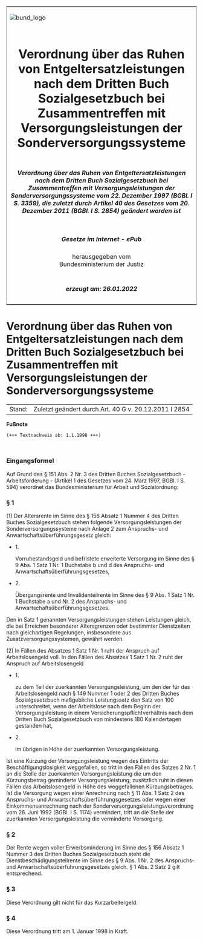 <span id="DECKBLATT.html"></span>

<table border="0" frame="border" width="100%">

<tr valign="top">

<td align="left">

![bund\_logo](BfJ_2021_Web_de_de.gif)

</td>

<td align="right">

 

</td>

</tr>

<tr align="center" valign="middle">

<td colspan="2">

# Verordnung über das Ruhen von Entgeltersatzleistungen nach dem Dritten Buch Sozialgesetzbuch bei Zusammentreffen mit Versorgungsleistungen der Sonderversorgungssysteme

</td>

</tr>

<tr align="center" valign="middle">

<td colspan="2">

##### Verordnung über das Ruhen von Entgeltersatzleistungen nach dem Dritten Buch Sozialgesetzbuch bei Zusammentreffen mit Versorgungsleistungen der Sonderversorgungssysteme vom 22. Dezember 1997 (BGBl. I S. 3359), die zuletzt durch Artikel 40 des Gesetzes vom 20. Dezember 2011 (BGBl. I S. 2854) geändert worden ist

</td>

</tr>

<tr align="center" valign="middle">

<td colspan="2">

  
  

##### Gesetze im Internet - ePub  
  
herausgegeben vom  
Bundesministerium der Justiz

</td>

</tr>

<tr align="center" valign="bottom">

<td colspan="2">

  
  

##### erzeugt am: 26.01.2022

</td>

</tr>

</table>

<span id="BJNR335900997.html"></span>

# Verordnung über das Ruhen von Entgeltersatzleistungen nach dem Dritten Buch Sozialgesetzbuch bei Zusammentreffen mit Versorgungsleistungen der Sonderversorgungssysteme

<div>

<div class="jnhtml">

|        |                                                       |
| ------ | ----------------------------------------------------- |
| Stand: | Zuletzt geändert durch Art. 40 G v. 20.12.2011 I 2854 |

</div>

</div>

<div>

  
**Fußnote**

<div class="jnhtml">

<div>

<div class="jurAbsatz">

  

``` 
(+++ Textnachweis ab: 1.1.1998 +++)

 
```

</div>

</div>

</div>

</div>

<span id="BJNR335900997BJNE000100310.html"></span>

### Eingangsformel  

<div>

<div class="jnhtml">

<div>

<div class="jurAbsatz">

Auf Grund des § 151 Abs. 2 Nr. 3 des Dritten Buches Sozialgesetzbuch -
Arbeitsförderung - (Artikel 1 des Gesetzes vom 24. März 1997, BGBl. I S.
594) verordnet das Bundesministerium für Arbeit und Sozialordnung:

</div>

</div>

</div>

</div>

<span id="BJNR335900997BJNE000201140.html"></span>

### § 1  

<div>

<div class="jnhtml">

<div>

<div class="jurAbsatz">

(1) Der Altersrente im Sinne des § 156 Absatz 1 Nummer 4 des Dritten
Buches Sozialgesetzbuch stehen folgende Versorgungsleistungen der
Sonderversorgungssysteme nach Anlage 2 zum Anspruchs- und
Anwartschaftsüberführungsgesetz gleich:

  - 1\.
    
    <div style="">
    
    Vorruhestandsgeld und befristete erweiterte Versorgung im Sinne des
    § 9 Abs. 1 Satz 1 Nr. 1 Buchstabe b und d des Anspruchs- und
    Anwartschaftsüberführungsgesetzes,
    
    </div>

  - 2\.
    
    <div style="">
    
    Übergangsrente und Invalidenteilrente im Sinne des § 9 Abs. 1 Satz 1
    Nr. 1 Buchstabe a und Nr. 2 des Anspruchs- und
    Anwartschaftsüberführungsgesetzes.
    
    </div>

Den in Satz 1 genannten Versorgungsleistungen stehen Leistungen gleich,
die bei Erreichen besonderer Altersgrenzen oder bestimmter Dienstzeiten
nach gleichartigen Regelungen, insbesondere aus
Zusatzversorgungssystemen, gewährt werden.

</div>

<div class="jurAbsatz">

(2) In Fällen des Absatzes 1 Satz 1 Nr. 1 ruht der Anspruch auf
Arbeitslosengeld voll. In den Fällen des Absatzes 1 Satz 1 Nr. 2 ruht
der Anspruch auf Arbeitslosengeld

  - 1\.
    
    <div style="">
    
    zu dem Teil der zuerkannten Versorgungsleistung, um den der für das
    Arbeitslosengeld nach § 149 Nummer 1 oder 2 des Dritten Buches
    Sozialgesetzbuch maßgebliche Leistungssatz den Satz von 100
    unterschreitet, wenn der Arbeitslose nach dem Beginn der
    Versorgungsleistung in einem Versicherungspflichtverhältnis nach dem
    Dritten Buch Sozialgesetzbuch von mindestens 180 Kalendertagen
    gestanden hat,
    
    </div>

  - 2\.
    
    <div style="">
    
    im übrigen in Höhe der zuerkannten Versorgungsleistung.
    
    </div>

Ist eine Kürzung der Versorgungsleistung wegen des Eintritts der
Beschäftigungslosigkeit weggefallen, so tritt in den Fällen des Satzes
2 Nr. 1 an die Stelle der zuerkannten Versorgungsleistung die um den
Kürzungsbetrag geminderte Versorgungsleistung; zusätzlich ruht in
diesen Fällen das Arbeitslosengeld in Höhe des weggefallenen
Kürzungsbetrages. Ist die Versorgung wegen einer Anrechnung nach § 11
Abs. 1 Satz 2 des Anspruchs- und Anwartschaftsüberführungsgesetzes oder
wegen einer Einkommensanrechnung nach der
Sonderversorgungsleistungsverordnung vom 26. Juni 1992 (BGBl. I S. 1174)
vermindert, tritt an die Stelle der zuerkannten Versorgungsleistung die
verminderte Versorgung.

</div>

</div>

</div>

</div>

<span id="BJNR335900997BJNE000302140.html"></span>

### § 2  

<div>

<div class="jnhtml">

<div>

<div class="jurAbsatz">

Der Rente wegen voller Erwerbsminderung im Sinne des § 156 Absatz 1
Nummer 3 des Dritten Buches Sozialgesetzbuch steht die
Dienstbeschädigungsteilrente im Sinne des § 9 Abs. 1 Nr. 2 des
Anspruchs- und Anwartschaftsüberführungsgesetzes gleich. § 1 Abs. 2 Satz
2 gilt entsprechend.

</div>

</div>

</div>

</div>

<span id="BJNR335900997BJNE000401308.html"></span>

### § 3  

<div>

<div class="jnhtml">

<div>

<div class="jurAbsatz">

Diese Verordnung gilt nicht für das Kurzarbeitergeld.

</div>

</div>

</div>

</div>

<span id="BJNR335900997BJNE000500310.html"></span>

### § 4  

<div>

<div class="jnhtml">

<div>

<div class="jurAbsatz">

Diese Verordnung tritt am 1. Januar 1998 in Kraft.

</div>

</div>

</div>

</div>

